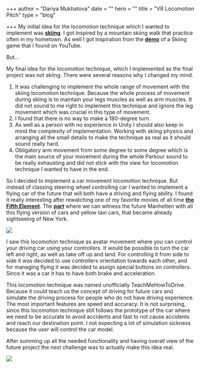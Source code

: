 +++
author = "Dariya Mukhatova"
date = ""
hero = ""
title = "VR Locomotion Pitch"
type = "blog"

+++
My initial idea for the locomotion technique which I wanted to implement was [**skiing**](https://drive.google.com/file/d/1SEJKd4w7FolLSJmBBUw7AIw2vWkmVanv/view?usp=sharing). I got inspired by a mountain skiing walk that practice often in my hometown. As well I got inspiration from the [**demo**](https://www.youtube.com/watch?v=9EQ3ZR57O6w) of a Skiing game that I found on YouTube. 

But...

My final idea for the locomotion technique, which I implemented as the final project was not skiing. There were several reasons why I changed my mind. 

1. It was challenging to implement the whole range of movement with the skiing locomotion technique. Because the whole process of movement during skiing is to maintain your legs muscles as well as arm muscles. It did not sound to me right to implement this technique and ignore the leg movement which was crucial in this type of movement. 
2. I found that there is no way to make a 180-degree turn.
3. As well as a person with no experience in Unity I should also keep in mind the complexity of implementation. Working with skiing physics and arranging all the small details to make the technique as real as it should sound really hard.
4. Obligatory arm movement from some degree to some degree which is the main source of your movement during the whole Parkour sound to be really exhausting and did not stick with the view for locomotion technique I wanted to have in the end. 

So I decided to implement a car movement locomotion technique. But instead of classing steering wheel controlling car I wanted to implement a flying car of the future that will both have a driving and flying ability. I found it really interesting after rewatching one of my favorite movies of all time [**the Fifth Element**](https://www.imdb.com/title/tt0119116/). The [**part**](https://www.youtube.com/watch?v=24bRtzwK4rY) where we can witness the future Manhetten with all this flying version of cars and yellow taxi cars, that became already sightseeing of New York. 

![](/images/flying-car1.jpg)

I saw this locomotion technique as avatar movement where you can control your driving car using your controllers. It would be possible to turn the car left and right, as well as take off up and land. For controlling it from side to side it was decided to use controllers orientation towards each other, and for managing flying it was decided to assign special buttons on controllers. Since it was a car it has to have both brake and acceleration. 

This locomotion technique was named unofficially TeachMeHowToDrive. Because it could teach us the concept of driving for future cars and simulate the driving process for people who do not have driving experience. The most important features are speed and accuracy. It is not surprising, since this locomotion technique still follows the prototype of the car where we need to be accurate to avoid accidents and fast to not cause accidents and reach our destination point. I not expecting a lot of simulation sickness because the user will control the car model.

After summing up all the needed functionality and having overall view of the future project the next challenge was to actually make this idea real. 

![](/images/tf4z0z8x7mr61.jpg)
